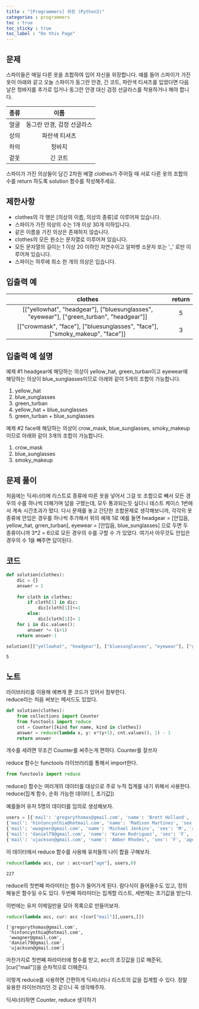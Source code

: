 ```yaml
---
title : "[Programmers] 위장 (Python3)"
categories : programmers
toc : true
toc_sticky : true
toc_label : "On this Page"
---
```

## 문제 
스파이들은 매일 다른 옷을 조합하여 입어 자신을 위장합니다.
예를 들어 스파이가 가진 옷이 아래와 같고 오늘 스파이가 동그란 안경, 긴 코트, 파란색 티셔츠를 입었다면 다음날은 청바지를 추가로 입거나 동그란 안경 대신 검정 선글라스를 착용하거나 해야 합니다.

|종류|	이름|
|:---:|:---:|
|얼굴|	동그란 안경, 검정 선글라스|
|상의	|파란색 티셔츠|
|하의	|청바지|
|겉옷|	긴 코트|

스파이가 가진 의상들이 담긴 2차원 배열 clothes가 주어질 때 서로 다른 옷의 조합의 수를 return 하도록 solution 함수를 작성해주세요.

## 제한사항
* clothes의 각 행은 [의상의 이름, 의상의 종류]로 이루어져 있습니다.
* 스파이가 가진 의상의 수는 1개 이상 30개 이하입니다.
* 같은 이름을 가진 의상은 존재하지 않습니다.
* clothes의 모든 원소는 문자열로 이루어져 있습니다.
* 모든 문자열의 길이는 1 이상 20 이하인 자연수이고 알파벳 소문자 또는 '_' 로만 이루어져 있습니다.
* 스파이는 하루에 최소 한 개의 의상은 입습니다.

## 입출력 예
|clothes|	return|
|:---:|:---:|
|[["yellowhat", "headgear"], ["bluesunglasses", "eyewear"], ["green_turban", "headgear"]]	|5|
|[["crowmask", "face"], ["bluesunglasses", "face"], ["smoky_makeup", "face"]]|	3|

## 입출력 예 설명
예제 #1
headgear에 해당하는 의상이 yellow_hat, green_turban이고 eyewear에 해당하는 의상이 blue_sunglasses이므로 아래와 같이 5개의 조합이 가능합니다.
1. yellow_hat
2. blue_sunglasses
3. green_turban
4. yellow_hat + blue_sunglasses
5. green_turban + blue_sunglasses

예제 #2
face에 해당하는 의상이 crow_mask, blue_sunglasses, smoky_makeup이므로 아래와 같이 3개의 조합이 가능합니다.
1. crow_mask
2. blue_sunglasses
3. smoky_makeup

## 문제 풀이
처음에는 딕셔너리에 리스트로 종류에 따른 옷을 넣어서 그걸 또 조합으로 빼서 모든 경우의 수를 하나씩 더해가며 답을 구했는데, 모두 통과되는듯 싶더니 테스트 케이스 1번에서 계속 시간초과가 떴다. 다시 문제를 놓고 간단한 조합문제로 생각해보니까, 각각의 옷종류에 안입은 경우를 하나씩 추가해서 위의 예제 1로 예를 들면 headgear = [안입음, yellow_hat, grren_turban], eyewear = [안입음, blue_sunglasses] 으로 두면 두 종류이니까 3*2 = 6으로 모든 경우의 수를 구할 수 가 있었다. 여기서 아무것도 안입은 경우의 수 1을 빼주면 답이된다.

## 코드


```python
def solution(clothes):
    dic = {}
    answer = 1
    
    for cloth in clothes:
        if cloth[1] in dic:
            dic[cloth[1]]+=1
        else:
            dic[cloth[1]]= 1
    for i in dic.values():
        answer *= (i+1)
    return answer-1
```


```python
solution([["yellowhat", "headgear"], ["bluesunglasses", "eyewear"], ["green_turban", "headgear"]]	)
```




    5



## 노트
라이브러리를 이용해 예쁘게 푼 코드가 있어서 첨부한다.   
reduce라는 처음 써보는 메서드도 있었다.


```python
def solution(clothes):
    from collections import Counter
    from functools import reduce
    cnt = Counter([kind for name, kind in clothes])
    answer = reduce(lambda x, y: x*(y+1), cnt.values(), 1) - 1
    return answer
```

개수를 세려면 무조건 Counter를 써주는게 편하다. Counter를 잘쓰자

reduce 함수는 functools 라이브러리를 통해서 import한다.


```python
from functools import reduce
```

reduce() 함수는 여러개의 데이터를 대상으로 주로 누적 집계를 내기 위해서 사용한다.   
reduce(집계 함수, 순회 가능한 데이터 [, 초기값])   

예를들어 유저 5명의 데이터를 임의로 생성해보자.   



```python
users = [{'mail': 'gregorythomas@gmail.com', 'name': 'Brett Holland', 'sex': 'M', 'age': 73},
{'mail': 'hintoncynthia@hotmail.com', 'name': 'Madison Martinez', 'sex': 'F', 'age': 29},
{'mail': 'wwagner@gmail.com', 'name': 'Michael Jenkins', 'sex': 'M', 'age': 51},
{'mail': 'daniel79@gmail.com', 'name': 'Karen Rodriguez', 'sex': 'F', 'age': 32},
{'mail': 'ujackson@gmail.com', 'name': 'Amber Rhodes', 'sex': 'F', 'age': 42}]
```

이 데이터에서 reduce 함수를 사용해 유저들의 나이 합을 구해보자.    


```python
reduce(lambda acc, cur : acc+cur["age"], users,0)
```




    227



reduce의 첫번째 파라미터는 함수가 들어가게 된다. 람다식이 들어올수도 있고, 정의 해놓은 함수일 수도 있다. 두번째 파라미터는 집계할 리스트, 세번재는 초기값을 받는다.

이번에는 유저 이메일만을 모아 목록으로 만들어보자.


```python
reduce(lambda acc, cur: acc +[cur["mail"]],users,[])
```




    ['gregorythomas@gmail.com',
     'hintoncynthia@hotmail.com',
     'wwagner@gmail.com',
     'daniel79@gmail.com',
     'ujackson@gmail.com']



마찬가지로 첫번째 파라미터에 함수를 받고, acc의 초깃값을 []로 해준뒤, [cur["mail"]]을 순차적으로 더해준다.

이렇게 reduce를 사용하면 간편하게 딕셔너리나 리스트의 값을 집계할 수 있다. 정말 유용한 라이브러리인 것 같으니 꼭 생각해주자.

딕셔너리하면 Counter, reduce 생각하기
